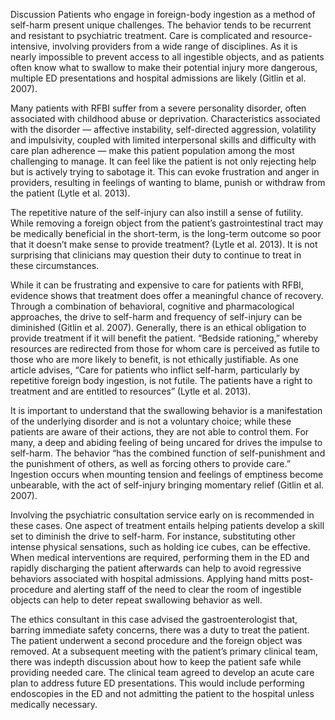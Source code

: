 Discussion
Patients who engage in foreign-body ingestion as a method of self-harm present unique challenges. The behavior tends to be recurrent and resistant to psychiatric treatment. Care is complicated and resource-intensive, involving providers from a wide range of disciplines. As it is nearly impossible to prevent access to all ingestible objects, and as patients often know what to swallow to make their potential injury more dangerous, multiple ED presentations and hospital admissions are likely (Gitlin et al. 2007).

Many patients with RFBI suffer from a severe personality disorder, often associated with childhood abuse or deprivation. Characteristics associated with the disorder — affective instability, self-directed aggression, volatility and impulsivity, coupled with limited interpersonal skills and difficulty with care plan adherence — make this patient population among the most challenging to manage. It can feel like the patient is not only rejecting help but is actively trying to sabotage it. This can evoke frustration and anger in providers, resulting in feelings of wanting to blame, punish or withdraw from the patient (Lytle et al. 2013).

The repetitive nature of the self-injury can also instill a sense of futility. While removing a foreign object from the patient’s gastrointestinal tract may be medically beneficial in the short-term, is the long-term outcome so poor that it doesn’t make sense to provide treatment? (Lytle et al. 2013). It is not surprising that clinicians may question their duty to continue to treat in these circumstances.

While it can be frustrating and expensive to care for patients with RFBI, evidence shows that treatment does offer a meaningful chance of recovery. Through a combination of behavioral, cognitive and pharmacological approaches, the drive to self-harm and frequency of self-injury can be diminished (Gitlin et al. 2007). Generally, there is an ethical obligation to provide treatment if it will benefit the patient. “Bedside rationing,” whereby resources are redirected from those for whom care is perceived as futile to those who are more likely to benefit, is not ethically justifiable. As one article advises, “Care for patients who inflict self-harm, particularly by repetitive foreign body ingestion, is not futile. The patients have a right to treatment and are entitled to resources” (Lytle et al. 2013).

It is important to understand that the swallowing behavior is a manifestation of the underlying disorder and is not a voluntary choice; while these patients are aware of their actions, they are not able to control them. For many, a deep and abiding feeling of being uncared for drives the impulse to self-harm. The behavior “has the combined function of self-punishment and the punishment of others, as well as forcing others to provide care.” Ingestion occurs when mounting tension and feelings of emptiness become unbearable, with the act of self-injury bringing momentary relief (Gitlin et al. 2007).

Involving the psychiatric consultation service early on is recommended in these cases. One aspect of treatment entails helping patients develop a skill set to diminish the drive to self-harm. For instance, substituting other intense physical sensations, such as holding ice cubes, can be effective. When medical interventions are required, performing them in the ED and rapidly discharging the patient afterwards can help to avoid regressive behaviors associated with hospital admissions. Applying hand mitts post-procedure and alerting staff of the need to clear the room of ingestible objects can help to deter repeat swallowing behavior as well.

The ethics consultant in this case advised the gastroenterologist that, barring immediate safety concerns, there was a duty to treat the patient. The patient underwent a second procedure and the foreign object was removed. At a subsequent meeting with the patient’s primary clinical team, there was indepth discussion about how to keep the patient safe while providing needed care. The clinical team agreed to develop an acute care plan to address future ED presentations. This would include performing endoscopies in the ED and not admitting the patient to the hospital unless medically necessary.